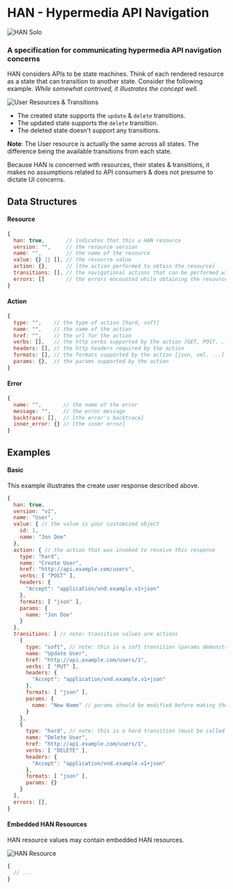 # HAN - Hypermedia API Navigation

![HAN Solo](https://raw2.github.com/hopsoft/han/master/han.gif)

### A specification for communicating hypermedia API navigation concerns

HAN considers APIs to be state machines.
Think of each rendered resource as a state that can transition to another state.
Consider the following example.
*While somewhat contrived, it illustrates the concept well.*

![User Resources & Transitions](https://raw2.github.com/hopsoft/han/master/user-example.png)

* The created state supports the `update` & `delete` transitions.
* The updated state supports the `delete` transition.
* The deleted state doesn't support any transitions.

**Note**: The User resource is actually the same across all states.
The difference being the available transitions from each state.

Because HAN is concerned with resources, their states & transitions,
it makes no assumptions related to API consumers & does not presume to dictate UI concerns.

## Data Structures

#### Resource

```javascript
{
  han: true,       // indicates that this a HAN resource
  version: "",     // the resource version
  name: "",        // the name of the resource
  value: {} || [], // the resource value
  action: {},      // [the action performed to obtain the resource]
  transitions: [], // the navigational actions that can be performed with the resource
  errors: []       // the errors encounted while obtaining the resource
}
```

#### Action

```javascript
{
  type: "",    // the type of action [hard, soft]
  name: "",    // the name of the action
  href: "",    // the url for the action
  verbs: [],   // the http verbs supported by the action [GET, POST, ...]
  headers: [], // the http headers required by the action
  formats: [], // the formats supported by the action [json, xml, ...]
  params: {},  // the params supported by the action
}
```

#### Error

```javascript
{
  name: "",       // the name of the error
  message: "",    // the error message
  backtrace: [],  // [the error's backtrace]
  inner_error: {} // [the inner error]
}
```

## Examples

#### Basic

This example illustrates the create user response described above.

```javascript
{
  han: true,
  version: "v1",
  name: "User",
  value: { // the value is your customized object
    id: 1,
    name: "Jon Doe"
  },
  action: { // the action that was invoked to receive this response
    type: "hard",
    name: "Create User",
    href: "http://api.example.com/users",
    verbs: [ "POST" ],
    headers: {
      "Accept": "application/vnd.example.v1+json"
    },
    formats: [ "json" ],
    params: {
      name: "Jon Doe"
    }
  },
  transitions: [ // note: transition values are actions
    {
      type: "soft", // note: this is a soft transition (params demonstrate possiblities)
      name: "Update User",
      href: "http://api.example.com/users/1",
      verbs: [ "PUT" ],
      headers: {
        "Accept": "application/vnd.example.v1+json"
      },
      formats: [ "json" ],
      params: {
        name: "New Name" // params should be modified before making the transition
      }
    },
    {
      type: "hard", // note: this is a hard transition (must be called exactly as presented)
      name: "Delete User",
      href: "http://api.example.com/users/1",
      verbs: [ "DELETE" ],
      headers: {
        "Accept": "application/vnd.example.v1+json"
      },
      formats: [ "json" ],
      params: {}
    }
  ],
  errors: [],
}
```

#### Embedded HAN Resources

HAN resource values may contain embedded HAN resources.

![HAN Resource](https://raw2.github.com/hopsoft/han/master/resource.png)

```javascript
{
  // ...
}
```

